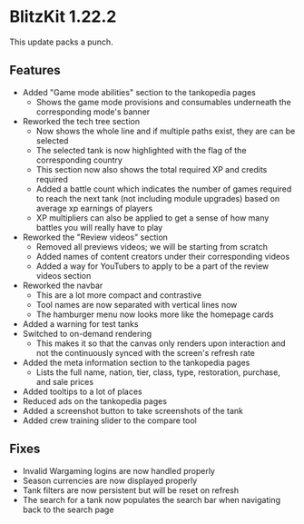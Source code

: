 # BlitzKit 1.22.2

This update packs a punch.

## Features

- Added "Game mode abilities" section to the tankopedia pages
  - Shows the game mode provisions and consumables underneath the corresponding mode's banner
- Reworked the tech tree section
  - Now shows the whole line and if multiple paths exist, they are can be selected
  - The selected tank is now highlighted with the flag of the corresponding country
  - This section now also shows the total required XP and credits required
  - Added a battle count which indicates the number of games required to reach the next tank (not including module upgrades) based on average xp earnings of players
  - XP multipliers can also be applied to get a sense of how many battles you will really have to play
- Reworked the "Review videos" section
  - Removed all previews videos; we will be starting from scratch
  - Added names of content creators under their corresponding videos
  - Added a way for YouTubers to apply to be a part of the review videos section
- Reworked the navbar
  - This are a lot more compact and contrastive
  - Tool names are now separated with vertical lines now
  - The hamburger menu now looks more like the homepage cards
- Added a warning for test tanks
- Switched to on-demand rendering
  - This makes it so that the canvas only renders upon interaction and not the continuously synced with the screen's refresh rate
- Added the meta information section to the tankopedia pages
  - Lists the full name, nation, tier, class, type, restoration, purchase, and sale prices
- Added tooltips to a lot of places
- Reduced ads on the tankopedia pages
- Added a screenshot button to take screenshots of the tank
- Added crew training slider to the compare tool

## Fixes

- Invalid Wargaming logins are now handled properly
- Season currencies are now displayed properly
- Tank filters are now persistent but will be reset on refresh
- The search for a tank now populates the search bar when navigating back to the search page
